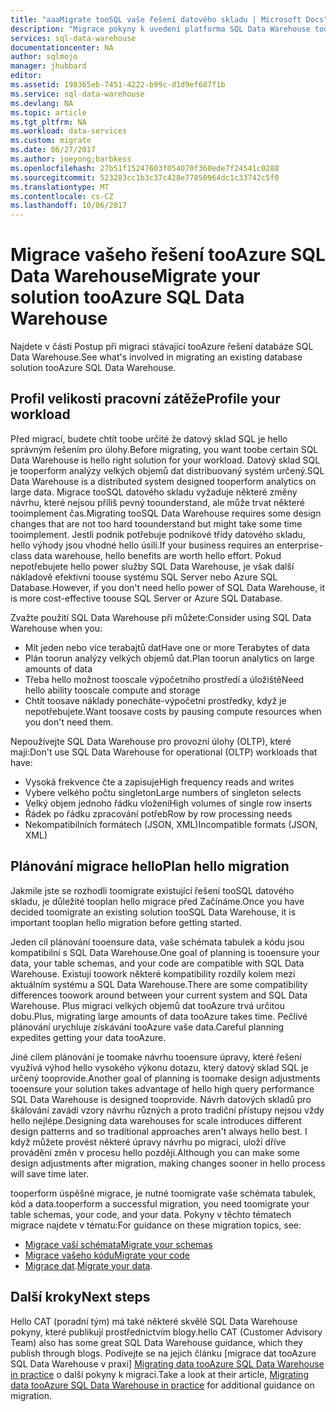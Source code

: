 ```yaml
---
title: "aaaMigrate tooSQL vaše řešení datového skladu | Microsoft Docs"
description: "Migrace pokyny k uvedení platforma SQL Data Warehouse tooAzure vaše řešení."
services: sql-data-warehouse
documentationcenter: NA
author: sqlmojo
manager: jhubbard
editor: 
ms.assetid: 198365eb-7451-4222-b99c-d1d9ef687f1b
ms.service: sql-data-warehouse
ms.devlang: NA
ms.topic: article
ms.tgt_pltfrm: NA
ms.workload: data-services
ms.custom: migrate
ms.date: 06/27/2017
ms.author: joeyong;barbkess
ms.openlocfilehash: 27b51f15247603f054070f360ede7f24541c0288
ms.sourcegitcommit: 523283cc1b3c37c428e77850964dc1c33742c5f0
ms.translationtype: MT
ms.contentlocale: cs-CZ
ms.lasthandoff: 10/06/2017
---
```

# <a name="migrate-your-solution-tooazure-sql-data-warehouse"></a><span data-ttu-id="f45d1-103">Migrace vašeho řešení tooAzure SQL Data Warehouse</span><span class="sxs-lookup"><span data-stu-id="f45d1-103">Migrate your solution tooAzure SQL Data Warehouse</span></span>
<span data-ttu-id="f45d1-104">Najdete v části Postup při migraci stávající tooAzure řešení databáze SQL Data Warehouse.</span><span class="sxs-lookup"><span data-stu-id="f45d1-104">See what's involved in migrating an existing database solution tooAzure SQL Data Warehouse.</span></span> 

## <a name="profile-your-workload"></a><span data-ttu-id="f45d1-105">Profil velikosti pracovní zátěže</span><span class="sxs-lookup"><span data-stu-id="f45d1-105">Profile your workload</span></span>
<span data-ttu-id="f45d1-106">Před migrací, budete chtít toobe určité že datový sklad SQL je hello správným řešením pro úlohy.</span><span class="sxs-lookup"><span data-stu-id="f45d1-106">Before migrating, you want toobe certain SQL Data Warehouse is hello right solution for your workload.</span></span> <span data-ttu-id="f45d1-107">Datový sklad SQL je tooperform analýzy velkých objemů dat distribuovaný systém určený.</span><span class="sxs-lookup"><span data-stu-id="f45d1-107">SQL Data Warehouse is a distributed system designed tooperform analytics on large data.</span></span>  <span data-ttu-id="f45d1-108">Migrace tooSQL datového skladu vyžaduje některé změny návrhu, které nejsou příliš pevný toounderstand, ale může trvat některé tooimplement čas.</span><span class="sxs-lookup"><span data-stu-id="f45d1-108">Migrating tooSQL Data Warehouse requires some design changes that are not too hard toounderstand but might take some time tooimplement.</span></span> <span data-ttu-id="f45d1-109">Jestli podnik potřebuje podnikové třídy datového skladu, hello výhody jsou vhodné hello úsilí.</span><span class="sxs-lookup"><span data-stu-id="f45d1-109">If your business requires an enterprise-class data warehouse, hello benefits are worth hello effort.</span></span> <span data-ttu-id="f45d1-110">Pokud nepotřebujete hello power služby SQL Data Warehouse, je však další nákladově efektivní toouse systému SQL Server nebo Azure SQL Database.</span><span class="sxs-lookup"><span data-stu-id="f45d1-110">However, if you don't need hello power of SQL Data Warehouse, it is more cost-effective toouse SQL Server or Azure SQL Database.</span></span>

<span data-ttu-id="f45d1-111">Zvažte použití SQL Data Warehouse při můžete:</span><span class="sxs-lookup"><span data-stu-id="f45d1-111">Consider using SQL Data Warehouse when you:</span></span>
- <span data-ttu-id="f45d1-112">Mít jeden nebo více terabajtů dat</span><span class="sxs-lookup"><span data-stu-id="f45d1-112">Have one or more Terabytes of data</span></span>
- <span data-ttu-id="f45d1-113">Plán toorun analýzy velkých objemů dat.</span><span class="sxs-lookup"><span data-stu-id="f45d1-113">Plan toorun analytics on large amounts of data</span></span>
- <span data-ttu-id="f45d1-114">Třeba hello možnost tooscale výpočetního prostředí a úložiště</span><span class="sxs-lookup"><span data-stu-id="f45d1-114">Need hello ability tooscale compute and storage</span></span> 
- <span data-ttu-id="f45d1-115">Chtít toosave náklady ponecháte-výpočetní prostředky, když je nepotřebujete.</span><span class="sxs-lookup"><span data-stu-id="f45d1-115">Want toosave costs by pausing compute resources when you don't need them.</span></span>

<span data-ttu-id="f45d1-116">Nepoužívejte SQL Data Warehouse pro provozní úlohy (OLTP), které mají:</span><span class="sxs-lookup"><span data-stu-id="f45d1-116">Don't use SQL Data Warehouse for operational (OLTP) workloads that have:</span></span>
- <span data-ttu-id="f45d1-117">Vysoká frekvence čte a zapisuje</span><span class="sxs-lookup"><span data-stu-id="f45d1-117">High frequency reads and writes</span></span>
- <span data-ttu-id="f45d1-118">Vybere velkého počtu singleton</span><span class="sxs-lookup"><span data-stu-id="f45d1-118">Large numbers of singleton selects</span></span>
- <span data-ttu-id="f45d1-119">Velký objem jednoho řádku vložení</span><span class="sxs-lookup"><span data-stu-id="f45d1-119">High volumes of single row inserts</span></span>
- <span data-ttu-id="f45d1-120">Řádek po řádku zpracování potřeb</span><span class="sxs-lookup"><span data-stu-id="f45d1-120">Row by row processing needs</span></span>
- <span data-ttu-id="f45d1-121">Nekompatibilních formátech (JSON, XML)</span><span class="sxs-lookup"><span data-stu-id="f45d1-121">Incompatible formats (JSON, XML)</span></span>


## <a name="plan-hello-migration"></a><span data-ttu-id="f45d1-122">Plánování migrace hello</span><span class="sxs-lookup"><span data-stu-id="f45d1-122">Plan hello migration</span></span>

<span data-ttu-id="f45d1-123">Jakmile jste se rozhodli toomigrate existující řešení tooSQL datového skladu, je důležité tooplan hello migrace před Začínáme.</span><span class="sxs-lookup"><span data-stu-id="f45d1-123">Once you have decided toomigrate an existing solution tooSQL Data Warehouse, it is important tooplan hello migration before getting started.</span></span> 

<span data-ttu-id="f45d1-124">Jeden cíl plánování tooensure data, vaše schémata tabulek a kódu jsou kompatibilní s SQL Data Warehouse.</span><span class="sxs-lookup"><span data-stu-id="f45d1-124">One goal of planning is tooensure your data, your table schemas, and your code are compatible with SQL Data Warehouse.</span></span> <span data-ttu-id="f45d1-125">Existují toowork některé kompatibility rozdíly kolem mezi aktuálním systému a SQL Data Warehouse.</span><span class="sxs-lookup"><span data-stu-id="f45d1-125">There are some compatibility differences toowork around between your current system and SQL Data Warehouse.</span></span> <span data-ttu-id="f45d1-126">Plus migraci velkých objemů dat tooAzure trvá určitou dobu.</span><span class="sxs-lookup"><span data-stu-id="f45d1-126">Plus, migrating large amounts of data tooAzure takes time.</span></span> <span data-ttu-id="f45d1-127">Pečlivé plánování urychluje získávání tooAzure vaše data.</span><span class="sxs-lookup"><span data-stu-id="f45d1-127">Careful planning expedites getting your data tooAzure.</span></span> 

<span data-ttu-id="f45d1-128">Jiné cílem plánování je toomake návrhu tooensure úpravy, které řešení využívá výhod hello vysokého výkonu dotazu, který datový sklad SQL je určený tooprovide.</span><span class="sxs-lookup"><span data-stu-id="f45d1-128">Another goal of planning is toomake design adjustments tooensure your solution takes advantage of hello high query performance SQL Data Warehouse is designed tooprovide.</span></span> <span data-ttu-id="f45d1-129">Návrh datových skladů pro škálování zavádí vzory návrhu různých a proto tradiční přístupy nejsou vždy hello nejlépe.</span><span class="sxs-lookup"><span data-stu-id="f45d1-129">Designing data warehouses for scale introduces different design patterns and so traditional approaches aren't always hello best.</span></span> <span data-ttu-id="f45d1-130">I když můžete provést některé úpravy návrhu po migraci, uloží dříve provádění změn v procesu hello později.</span><span class="sxs-lookup"><span data-stu-id="f45d1-130">Although you can make some design adjustments after migration, making changes sooner in hello process will save time later.</span></span>

<span data-ttu-id="f45d1-131">tooperform úspěšné migrace, je nutné toomigrate vaše schémata tabulek, kód a data.</span><span class="sxs-lookup"><span data-stu-id="f45d1-131">tooperform a successful migration, you need toomigrate your table schemas, your code, and your data.</span></span> <span data-ttu-id="f45d1-132">Pokyny v těchto tématech migrace najdete v tématu:</span><span class="sxs-lookup"><span data-stu-id="f45d1-132">For guidance on these migration topics, see:</span></span>

-  [<span data-ttu-id="f45d1-133">Migrace vaší schémata</span><span class="sxs-lookup"><span data-stu-id="f45d1-133">Migrate your schemas</span></span>](sql-data-warehouse-migrate-schema.md)
-  [<span data-ttu-id="f45d1-134">Migrace vašeho kódu</span><span class="sxs-lookup"><span data-stu-id="f45d1-134">Migrate your code</span></span>](sql-data-warehouse-migrate-code.md)
-  <span data-ttu-id="f45d1-135">[Migrace dat](sql-data-warehouse-migrate-data.md).</span><span class="sxs-lookup"><span data-stu-id="f45d1-135">[Migrate your data](sql-data-warehouse-migrate-data.md).</span></span> 

<!--
## Perform hello migration


## Deploy hello solution


## Validate hello migration

-->

## <a name="next-steps"></a><span data-ttu-id="f45d1-136">Další kroky</span><span class="sxs-lookup"><span data-stu-id="f45d1-136">Next steps</span></span>
<span data-ttu-id="f45d1-137">Hello CAT (poradní tým) má také některé skvělé SQL Data Warehouse pokyny, které publikují prostřednictvím blogy.</span><span class="sxs-lookup"><span data-stu-id="f45d1-137">hello CAT (Customer Advisory Team) also has some great SQL Data Warehouse guidance, which they publish through blogs.</span></span>  <span data-ttu-id="f45d1-138">Podívejte se na jejich článku [migrace dat tooAzure SQL Data Warehouse v praxi] [ Migrating data tooAzure SQL Data Warehouse in practice] o další pokyny k migraci.</span><span class="sxs-lookup"><span data-stu-id="f45d1-138">Take a look at their article, [Migrating data tooAzure SQL Data Warehouse in practice][Migrating data tooAzure SQL Data Warehouse in practice] for additional guidance on migration.</span></span>

<!--Image references-->

<!--Article references-->

<!--MSDN references-->

<!--Other Web references-->
[Migrating data tooAzure SQL Data Warehouse in practice]: https://blogs.msdn.microsoft.com/sqlcat/2016/08/18/migrating-data-to-azure-sql-data-warehouse-in-practice/

